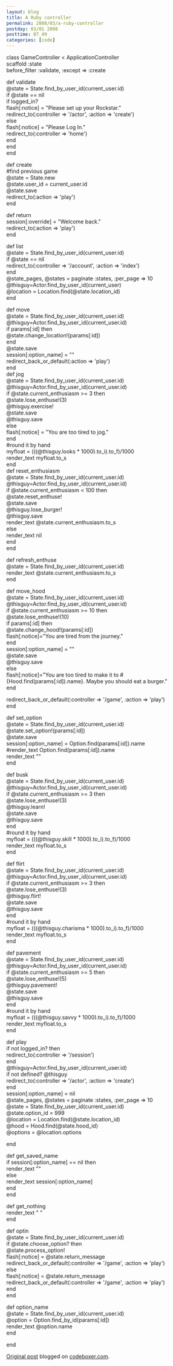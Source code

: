```yaml
---
layout: blog
title: A Ruby controller
permalink: 2008/03/a-ruby-controller
postday: 03/01 2008
posttime: 07_49
categories: [code]
---
```


<p>class GameController &lt; ApplicationController<br />
  scaffold :state<br />
  before_filter :validate, :except =&gt; :create</p>
<p>  def validate<br />
    @state = State.find_by_user_id(current_user.id)<br />
    if @state == nil<br />
      if logged_in?<br />
        flash[:notice] = "Please set up your Rockstar."<br />
        redirect_to(:controller =&gt; &#039;/actor&#039;, :action =&gt; &#039;create&#039;)<br />
      else<br />
        flash[:notice] = "Please Log In."<br />
        redirect_to(:controller =&gt; &#039;home&#039;)<br />
      end<br />
    end<br />
  end</p>
<p>  def create<br />
    #find previous game<br />
    @state = State.new<br />
    @state.user_id = current_user.id<br />
    @state.save<br />
    redirect_to(:action =&gt; &#039;play&#039;)<br />
  end</p>
<p>  def return<br />
    session[:override] = "Welcome back."<br />
    redirect_to(:action =&gt; &#039;play&#039;)<br />
  end</p>
<p>  def list<br />
    @state = State.find_by_user_id(current_user.id)<br />
    if @state == nil<br />
      redirect_to(:controller =&gt; &#039;/account&#039;, :action =&gt; &#039;index&#039;)<br />
    end<br />
    @state_pages, @states = paginate :states, :per_page =&gt; 10<br />
    @thisguy=Actor.find_by_user_id(current_user)<br />
    @location = Location.find(@state.location_id)<br />
  end</p>
<p>  def move<br />
      @state = State.find_by_user_id(current_user.id)<br />
      @thisguy=Actor.find_by_user_id(current_user.id)<br />
      if params[:id] then<br />
        @state.change_location!(params[:id])<br />
      end<br />
      @state.save<br />
      session[:option_name] = ""<br />
      redirect_back_or_default(:action =&gt; &#039;play&#039;)<br />
  end<br />
  def jog<br />
      @state = State.find_by_user_id(current_user.id)<br />
      @thisguy=Actor.find_by_user_id(current_user.id)<br />
      if @state.current_enthusiasm &gt;= 3 then<br />
        @state.lose_enthuse!(3)<br />
        @thisguy.exercise!<br />
        @state.save<br />
        @thisguy.save<br />
      else<br />
        flash[:notice] = "You are too tired to jog."<br />
      end<br />
      #round it by hand<br />
      myfloat = (((@thisguy.looks * 1000).to_i).to_f)/1000<br />
      render_text myfloat.to_s<br />
  end<br />
  def reset_enthusiasm<br />
      @state = State.find_by_user_id(current_user.id)<br />
      @thisguy=Actor.find_by_user_id(current_user.id)<br />
      if @state.current_enthusiasm &lt; 100 then<br />
        @state.reset_enthuse!<br />
        @state.save<br />
        @thisguy.lose_burger!<br />
        @thisguy.save<br />
        render_text @state.current_enthusiasm.to_s<br />
      else<br />
        render_text nil<br />
      end<br />
  end</p>
<p>  def refresh_enthuse<br />
      @state = State.find_by_user_id(current_user.id)<br />
      render_text @state.current_enthusiasm.to_s<br />
  end</p>
<p>  def move_hood<br />
      @state = State.find_by_user_id(current_user.id)<br />
      @thisguy=Actor.find_by_user_id(current_user.id)<br />
      if @state.current_enthusiasm &gt;= 10 then<br />
        @state.lose_enthuse!(10)<br />
        if params[:id] then<br />
          @state.change_hood!(params[:id])<br />
          flash[:notice]="You are tired from the journey."<br />
        end<br />
        session[:option_name] = ""<br />
        @state.save<br />
        @thisguy.save<br />
      else<br />
        flash[:notice]="You are too tired to make it to #{Hood.find(params[:id]).name}. Maybe you should eat a burger."<br />
      end</p>
<p>      redirect_back_or_default(:controller =&gt; &#039;/game&#039;, :action =&gt; &#039;play&#039;)<br />
  end</p>
<p>  def set_option<br />
      @state = State.find_by_user_id(current_user.id)<br />
      @state.set_option!(params[:id])<br />
      @state.save<br />
      session[:option_name] = Option.find(params[:id]).name<br />
      #render_text Option.find(params[:id]).name<br />
      render_text ""<br />
  end</p>
<p>  def busk<br />
      @state = State.find_by_user_id(current_user.id)<br />
      @thisguy=Actor.find_by_user_id(current_user.id)<br />
      if @state.current_enthusiasm &gt;= 3 then<br />
        @state.lose_enthuse!(3)<br />
        @thisguy.learn!<br />
        @state.save<br />
        @thisguy.save<br />
      end<br />
      #round it by hand<br />
      myfloat = (((@thisguy.skill * 1000).to_i).to_f)/1000<br />
      render_text myfloat.to_s<br />
  end</p>
<p>  def flirt<br />
      @state = State.find_by_user_id(current_user.id)<br />
      @thisguy=Actor.find_by_user_id(current_user.id)<br />
      if @state.current_enthusiasm &gt;= 3 then<br />
        @state.lose_enthuse!(3)<br />
        @thisguy.flirt!<br />
        @state.save<br />
        @thisguy.save<br />
      end<br />
      #round it by hand<br />
      myfloat = (((@thisguy.charisma * 1000).to_i).to_f)/1000<br />
      render_text myfloat.to_s<br />
  end</p>
<p>  def pavement<br />
      @state = State.find_by_user_id(current_user.id)<br />
      @thisguy=Actor.find_by_user_id(current_user.id)<br />
      if @state.current_enthusiasm &gt;= 5 then<br />
        @state.lose_enthuse!(5)<br />
        @thisguy.pavement!<br />
        @state.save<br />
        @thisguy.save<br />
      end<br />
      #round it by hand<br />
      myfloat = (((@thisguy.savvy * 1000).to_i).to_f)/1000<br />
      render_text myfloat.to_s<br />
  end</p>
<p>  def play<br />
    if not logged_in? then<br />
      redirect_to(:controller =&gt; &#039;/session&#039;)<br />
    end<br />
    @thisguy=Actor.find_by_user_id(current_user.id)<br />
    if not defined? @thisguy<br />
      redirect_to(:controller =&gt; &#039;/actor&#039;, :action =&gt; &#039;create&#039;)<br />
    end<br />
    session[:option_name] = nil<br />
    @state_pages, @states = paginate :states, :per_page =&gt; 10<br />
    @state = State.find_by_user_id(current_user.id)<br />
    @state.option_id = 999<br />
    @location = Location.find(@state.location_id)<br />
    @hood = Hood.find(@state.hood_id)<br />
    @options = @location.options</p>
<p>  end</p>
<p>  def get_saved_name<br />
    if session[:option_name] == nil then<br />
      render_text ""<br />
    else<br />
      render_text session[:option_name]<br />
    end<br />
  end</p>
<p>  def get_nothing<br />
    render_text " "<br />
  end</p>
<p>  def optin<br />
    @state = State.find_by_user_id(current_user.id)<br />
    if @state.choose_option? then<br />
      @state.process_option!<br />
      flash[:notice] = @state.return_message<br />
      redirect_back_or_default(:controller =&gt; &#039;/game&#039;, :action =&gt; &#039;play&#039;)<br />
    else<br />
      flash[:notice] = @state.return_message<br />
      redirect_back_or_default(:controller =&gt; &#039;/game&#039;, :action =&gt; &#039;play&#039;)<br />
    end<br />
  end</p>
<p>  def option_name<br />
    @state = State.find_by_user_id(current_user.id)<br />
    @option = Option.find_by_id(params[:id])<br />
    render_text @option.name<br />
  end</p>
<p>end</p>
<p><a href="http://www.digbox.net/index.php/RoR/a-ruby-controller">Original post</a> blogged on <a href="http://codeboxer.com">codeboxer.com</a>.</p>
